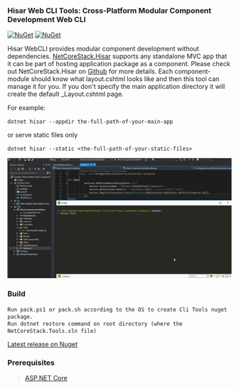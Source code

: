 ### Hisar Web CLI Tools: Cross-Platform Modular Component Development Web CLI
[![NuGet](https://img.shields.io/nuget/v/NetCoreStack.Hisar.WebCli.Tools.svg?longCache=true&style=flat-square)](https://www.nuget.org/packages/NetCoreStack.Hisar.WebCli.Tools)
[![NuGet](https://img.shields.io/nuget/dt/NetCoreStack.Hisar.WebCli.Tools.svg?longCache=true&style=flat-square)](https://www.nuget.org/packages/NetCoreStack.Hisar.WebCli.Tools)


Hisar WebCLI provides modular component development without dependencies.
[NetCoreStack.Hisar](https://github.com/NetCoreStack/Hisar) supports any standalone MVC app that it can be part of 
hosting application package as a component. Please check out NetCoreStack.Hisar on [Github]([NetCoreStack.Hisar](https://github.com/NetCoreStack/Hisar)) for more details.
Each component-module should know what layout.cshtml looks like and then this tool can manage it for you.
If you don't specify the main application directory it will create the default _Layout.cshtml page.

For example: 

    dotnet hisar --appdir the-full-path-of-your-main-app

or serve static files only

    dotnet hisar --static <the-full-path-of-your-static-files>

![](https://github.com/NetCoreStack/Tools/blob/master/NetCoreStackTools.gif)

### Build
    Run pack.ps1 or pack.sh according to the OS to create Cli Tools nuget package.
    Run dotnet restore command on root directory (where the NetCoreStack.Tools.sln file)

[Latest release on Nuget](https://www.nuget.org/packages/NetCoreStack.Hisar.WebCli.Tools/)

### Prerequisites
> [ASP.NET Core](https://github.com/aspnet/Home)
